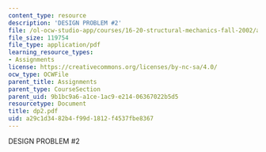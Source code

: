 ```yaml
---
content_type: resource
description: 'DESIGN PROBLEM #2'
file: /ol-ocw-studio-app/courses/16-20-structural-mechanics-fall-2002/a29c1d3482b4f99d1812f4537fbe8367_dp2.pdf
file_size: 119754
file_type: application/pdf
learning_resource_types:
- Assignments
license: https://creativecommons.org/licenses/by-nc-sa/4.0/
ocw_type: OCWFile
parent_title: Assignments
parent_type: CourseSection
parent_uid: 9b1bc9a6-a1ce-1ac9-e214-06367022b5d5
resourcetype: Document
title: dp2.pdf
uid: a29c1d34-82b4-f99d-1812-f4537fbe8367
---
```

DESIGN PROBLEM #2